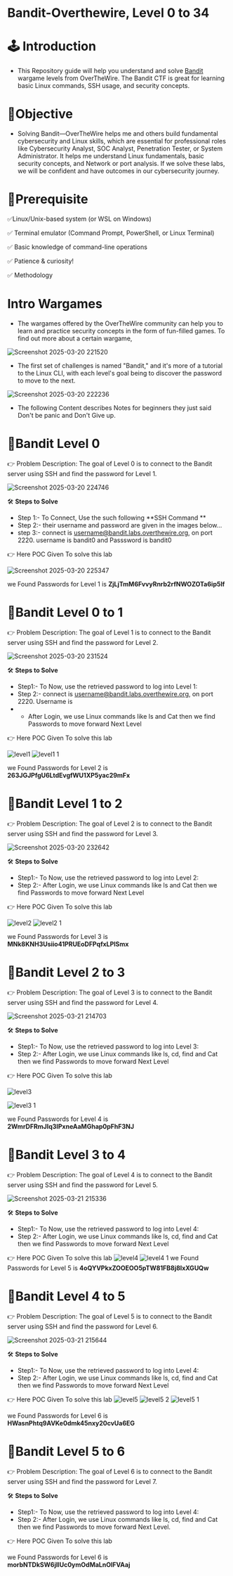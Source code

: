 # Bandit-Overthewire, Level 0 to 34

# 🕹️ Introduction
* This Repository guide will help you understand and solve [Bandit](https://overthewire.org/wargames/bandit/) wargame levels from OverTheWire. The Bandit CTF is great for learning basic Linux commands, SSH usage, and security concepts.

# 💊Objective
* Solving Bandit—OverTheWire helps me and others build fundamental cybersecurity and Linux skills, which are essential for professional roles like Cybersecurity Analyst, SOC Analyst, Penetration Tester, or System Administrator. It helps me understand Linux fundamentals, basic security concepts, and Network or port analysis. If we solve these labs, we will be confident and have outcomes in our cybersecurity journey.

# 📌Prerequisite
✅Linux/Unix-based system (or WSL on Windows)

✅ Terminal emulator (Command Prompt, PowerShell, or Linux Terminal)

✅ Basic knowledge of command-line operations

✅ Patience & curiosity!

✅ Methodology

# Intro Wargames
* The wargames offered by the OverTheWire community can help you to learn and practice security concepts in the form of fun-filled games.
  To find out more about a certain wargame, 

![Screenshot 2025-03-20 221520](https://github.com/user-attachments/assets/60c0080c-f539-4b27-93c8-06ed0f68e700)

* The first set of challenges is named "Bandit," and it's more of a tutorial to the Linux CLI, with each level's goal being to discover the password to move to the next.

![Screenshot 2025-03-20 222236](https://github.com/user-attachments/assets/d6e19e65-bc16-4df9-8187-de5d91aa9418)

* The following Content describes Notes for beginners they just said Don't be panic and Don't Give up.

# 🎯Bandit Level 0
👉 Problem Description: The goal of Level 0 is to connect to the Bandit server using SSH and find the password for Level 1.

![Screenshot 2025-03-20 224746](https://github.com/user-attachments/assets/d1842be1-0a2c-4e06-9343-27e19b8bd462)

🛠️ **Steps to Solve**

* Step 1:- To Connect, Use the such following **SSH Command ** 
* Step 2:- their username and password are given in the images below...
* step 3:- connect is username@bandit.labs.overthewire.org, on port 2220. username is       bandit0 and Passsword is bandit0


👉 Here POC Given To solve this lab

![Screenshot 2025-03-20 225347](https://github.com/user-attachments/assets/cfef0b87-c2d6-457f-b9ee-a53d4f4aa97a)

we Found Passwords for Level 1 is **ZjLjTmM6FvvyRnrb2rfNWOZOTa6ip5If**


# 🎯Bandit Level 0 to 1
👉 Problem Description: The goal of Level 1 is to connect to the Bandit server using SSH and find the password for Level 2.

![Screenshot 2025-03-20 231524](https://github.com/user-attachments/assets/97a14176-ec3e-4851-82db-8dcd727239c0)

🛠️ **Steps to Solve**

* Step1:- To Now, use the retrieved password to log into Level 1:
* Step 2:- connect is username@bandit.labs.overthewire.org, on port 2220. Username is 
* - After Login, we use Linux commands like ls and Cat then we find Passwords to move forward Next Level

👉 Here POC Given To solve this lab

![level1](https://github.com/user-attachments/assets/f5c52059-fa32-474e-95e5-e4168c1e6948)
![level1 1](https://github.com/user-attachments/assets/7c0f0b2d-8a18-430f-b926-ac437d95f09b)

we Found Passwords for Level 2 is **263JGJPfgU6LtdEvgfWU1XP5yac29mFx**

# 🎯Bandit Level 1 to 2
👉 Problem Description: The goal of Level 2 is to connect to the Bandit server using SSH and find the password for Level 3.

![Screenshot 2025-03-20 232642](https://github.com/user-attachments/assets/d491ca2f-d72f-4d7d-ac74-116aad0d0af6)

🛠️ **Steps to Solve**

* Step1:- To Now, use the retrieved password to log into Level 2:
* Step 2:- After Login, we use Linux commands like ls and Cat then we find Passwords to move forward Next Level

👉 Here POC Given To solve this lab

![level2](https://github.com/user-attachments/assets/6cdef59a-7f7b-4bd6-82a5-2e4bb55ce540)
![level2 1](https://github.com/user-attachments/assets/56dd0a48-cf7f-4aeb-a2df-68137c37781e)

we Found Passwords for Level 3 is **MNk8KNH3Usiio41PRUEoDFPqfxLPlSmx**

# 🎯Bandit Level 2 to 3
👉 Problem Description: The goal of Level 3 is to connect to the Bandit server using SSH and find the password for Level 4.

![Screenshot 2025-03-21 214703](https://github.com/user-attachments/assets/2b660fa8-d113-4872-bccc-cc77ccd7c429)

🛠️ **Steps to Solve**

* Step1:- To Now, use the retrieved password to log into Level 3:
* Step 2:- After Login, we use Linux commands like ls, cd, find and Cat then we find Passwords to move forward Next Level

👉 Here POC Given To solve this lab

![level3](https://github.com/user-attachments/assets/161af21f-5f9e-4cd6-877f-c2274e443c7b)

![level3 1](https://github.com/user-attachments/assets/1940b78f-7c93-43b2-9554-80089f8ce3e1)

we Found Passwords for Level 4 is **2WmrDFRmJIq3IPxneAaMGhap0pFhF3NJ**

# 🎯Bandit Level 3 to 4
👉 Problem Description: The goal of Level 4 is to connect to the Bandit server using SSH and find the password for Level 5.

![Screenshot 2025-03-21 215336](https://github.com/user-attachments/assets/ac6dfe96-9976-4be1-ab7b-508da864fb42)

🛠️ **Steps to Solve**

* Step1:- To Now, use the retrieved password to log into Level 4:
* Step 2:- After Login, we use Linux commands like ls, cd, find and Cat then we find Passwords to move forward Next Level

👉 Here POC Given To solve this lab
![level4](https://github.com/user-attachments/assets/02f70da9-7939-4c2d-87f0-a75b12ae9e79)
![level4 1](https://github.com/user-attachments/assets/5654bd05-34f7-46fe-8b7d-55dc559dfc3f)
we Found Passwords for Level 5 is **4oQYVPkxZOOEOO5pTW81FB8j8lxXGUQw**

# 🎯Bandit Level 4 to 5
👉 Problem Description: The goal of Level 5 is to connect to the Bandit server using SSH and find the password for Level 6.

![Screenshot 2025-03-21 215644](https://github.com/user-attachments/assets/945ef7d2-310f-4429-b691-b602a182316c)

🛠️ **Steps to Solve**

* Step1:- To Now, use the retrieved password to log into Level 4:
* Step 2:- After Login, we use Linux commands like ls, cd, find and Cat then we find Passwords to move forward Next Level

👉 Here POC Given To solve this lab
![level5](https://github.com/user-attachments/assets/c3e6470b-a2c4-4236-a8de-34ecfc5c07ea)
![level5 2](https://github.com/user-attachments/assets/842ad937-6d90-4f23-b4e7-7b6e353b339c)
![level5 1](https://github.com/user-attachments/assets/ff5eefe1-bfa1-49d7-88d1-0f24c5744a4a)

we Found Passwords for Level 6 is **HWasnPhtq9AVKe0dmk45nxy20cvUa6EG**

# 🎯Bandit Level 5 to 6
👉 Problem Description: The goal of Level 6 is to connect to the Bandit server using SSH and find the password for Level 7.


🛠️ **Steps to Solve**

* Step1:- To Now, use the retrieved password to log into Level 4:
* Step 2:- After Login, we use Linux commands like ls, cd, find and Cat then we find Passwords to move forward Next Level.


👉 Here POC Given To solve this lab

we Found Passwords for Level 6 is **morbNTDkSW6jIlUc0ymOdMaLnOlFVAaj**
